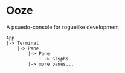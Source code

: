 # Ooze

A psuedo-console for roguelike development

```
App
|-> Terminal
    |-> Pane
        |-> Pane
            | -> Glyphs
        |-> more panes...
```